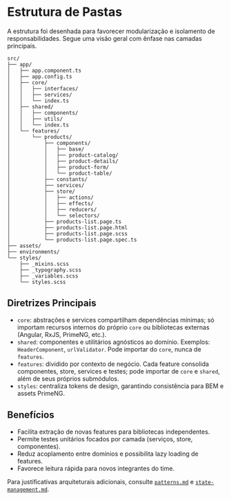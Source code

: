 # Estrutura de Pastas

A estrutura foi desenhada para favorecer modularização e isolamento de responsabilidades. Segue uma visão geral com ênfase nas camadas principais.

```
src/
├── app/
│   ├── app.component.ts
│   ├── app.config.ts
│   ├── core/
│   │   ├── interfaces/
│   │   ├── services/
│   │   └── index.ts
│   ├── shared/
│   │   ├── components/
│   │   ├── utils/
│   │   └── index.ts
│   └── features/
│       └── products/
│           ├── components/
│           │   ├── base/
│           │   ├── product-catalog/
│           │   ├── product-details/
│           │   ├── product-form/
│           │   └── product-table/
│           ├── constants/
│           ├── services/
│           ├── store/
│           │   ├── actions/
│           │   ├── effects/
│           │   ├── reducers/
│           │   └── selectors/
│           ├── products-list.page.ts
│           ├── products-list.page.html
│           ├── products-list.page.scss
│           └── products-list.page.spec.ts
├── assets/
├── environments/
└── styles/
    ├── _mixins.scss
    ├── _typography.scss
    ├── _variables.scss
    └── styles.scss
```

## Diretrizes Principais

- `core`: abstrações e services compartilham dependências mínimas; só importam recursos internos do próprio `core` ou bibliotecas externas (Angular, RxJS, PrimeNG, etc.).
- `shared`: componentes e utilitários agnósticos ao domínio. Exemplos: `HeaderComponent`, `urlValidator`. Pode importar do `core`, nunca de `features`.
- `features`: dividido por contexto de negócio. Cada feature consolida componentes, store, services e testes; pode importar de `core` e `shared`, além de seus próprios submódulos.
- `styles`: centraliza tokens de design, garantindo consistência para BEM e assets PrimeNG.

## Benefícios

- Facilita extração de novas features para bibliotecas independentes.
- Permite testes unitários focados por camada (serviços, store, componentes).
- Reduz acoplamento entre domínios e possibilita lazy loading de features.
- Favorece leitura rápida para novos integrantes do time.

Para justificativas arquiteturais adicionais, consulte [`patterns.md`](patterns.md) e [`state-management.md`](state-management.md).
